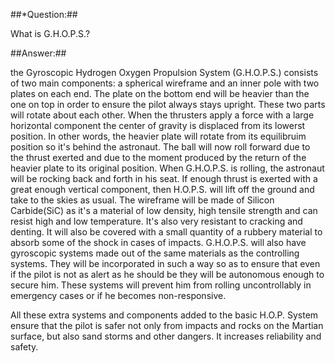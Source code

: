 ##*Question:##

What is G.H.O.P.S.?

##Answer:##

the Gyroscopic Hydrogen Oxygen Propulsion System (G.H.O.P.S.) consists of two main components: a spherical wireframe and an inner pole with two plates on each end. The plate on the bottom end will be heavier than the one on top in order to ensure the pilot always stays upright. These two parts will rotate about each other. When the thrusters apply a force with a large horizontal component the center of gravity is displaced from its lowerst position. In other words, the heavier plate will rotate from its equilibruim position so it's behind the astronaut. The ball will now roll forward due to the thrust exerted and due to the moment produced by the return of the heavier plate to its original position. When G.H.O.P.S. is rolling, the astronaut will be rocking back and forth in his seat. If enough thrust is exerted with a great enough vertical component, then H.O.P.S. will lift off the ground and take to the skies as usual. The wireframe will be made of Silicon Carbide(SiC) as it's a material of low density, high tensile strength and can resist high and low temperature. It's also very resistant to cracking and denting. It will also be covered with a small quantity of a rubbery material to absorb some of the shock in cases of impacts. 
G.H.O.P.S. will also have gyroscopic systems made out of the same materials as the controlling systems. They will be incorporated in such a way so as to ensure that even if the pilot is not as alert as he should be they will be autonomous enough to secure him. These systems will prevent him from rolling uncontrollably in emergency cases or if he becomes non-responsive.

All these extra systems and components added to the basic H.O.P. System ensure that the pilot is safer not only from impacts and rocks on the Martian surface, but also sand storms and other dangers. It increases reliability and safety.

